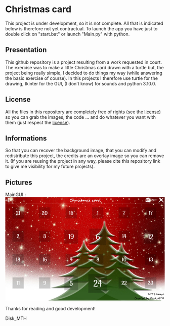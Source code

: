 # Christmas card
This project is under development, so it is not complete. All that is indicated below is therefore not yet contractual. To launch the app you have just to double click on "start.bat" or launch "Main.py" with python.

## Presentation
This github repository is a project resulting from a work requested in court. The exercise was to make a little Christmas card drawn with a turtle but, the project being really simple, I decided to do things my way (while answering the basic exercise of course). In this projects I therefore use turtle for the drawing, tkinter for the GUI, (I don't know) for sounds and python 3.10.0.

## License
All the files in this repository are completely free of rights (see the [license](https://github.com/Disk-MTH/Christmas-card/blob/master/license.txt)) so you can grab the images, the code ... and do whatever you want with them (just respect the [license](https://github.com/Disk-MTH/Christmas-card/blob/master/license.txt)).

## Informations
So that you can recover the background image, that you can modify and redistribute this project, the credits are an overlay image so you can remove it. (If you are reusing the project in any way, please cite this repository link to give me visibility for my future projects).

## Pictures
MainGUI :
![Screenshot 1](pictures/main_gui.png)

Thanks for reading and good development!

Disk_MTH